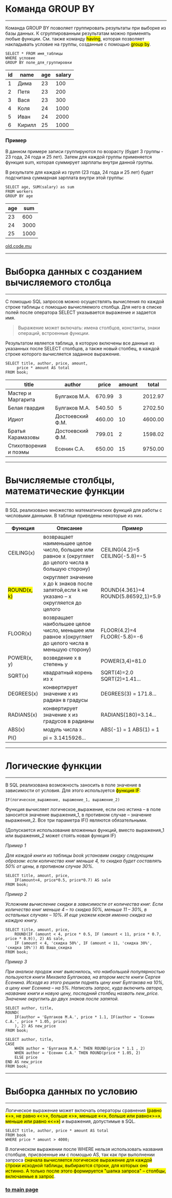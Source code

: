 # Команда GROUP BY

---

Команда GROUP BY позволяет группировать результаты при выборке из базы данных.
К сгруппированным результатам можно применять любые функции.
См. также команду <mark>having</mark>, 
которая позволяет накладывать условие на группы, созданные с помощью <mark>group by</mark>.

```
SELECT * FROM имя_таблицы 
WHERE условие 
GROUP BY поле_для_группировки
```

| id  | name  | age  | salary |
|-----|-------|------|--------|
|1    |	Дима  |	23   |	100   |
|2    |	Петя  |	23   |	200   |
|3    |	Вася  |	23   |	300   |
|4    |	Коля  |	24   |	1000  |
|5    |	Иван  |	24   |	2000  |
|6    |	Кирилл|	25   |	1000  |

### Пример
В данном примере записи группируются по возрасту (будет 3 группы - 23 года, 24 года и 25 лет). 
Затем для каждой группы применяется функция sum, которая суммирует зарплаты внутри данной группы.

В результате для каждой из групп (23 года, 24 года и 25 лет) будет подсчитана суммарная зарплата внутри этой группы:

```
SELECT age, SUM(salary) as sum 
FROM workers 
GROUP BY age
```

| age  | sum    |
|------|--------|
|23    |	600 |
|24    |	3000|
|25    |	1000|

[old.code.mu](http://old.code.mu/sql/group-by.html)

---

# Выборка данных с созданием вычисляемого столбца

---

С помощью SQL запросов можно осуществлять вычисления по каждой строке таблицы с помощью вычисляемого столбца. 
Для него в списке полей после оператора SELECT указывается выражение и задается имя.

> Выражение может включать: имена столбцов, константы, знаки операций, встроенные функции.

Результатом является таблица, в которую включены все данные из указанных после SELECT столбцов, 
а также новый столбец, в каждой строке которого вычисляется заданное выражение.

```
SELECT title, author, price, amount, 
     price * amount AS total 
FROM book;
```

| title                 | author           | price  | amount | total   |
|-----------------------|------------------|--------|--------|---------|
| Мастер и Маргарита    | Булгаков М.А.    | 670.99 | 3      | 2012.97 |
| Белая гвардия         | Булгаков М.А.    | 540.50 | 5      | 2702.50 |
| Идиот                 | Достоевский Ф.М. | 460.00 | 10     | 4600.00 |
| Братья Карамазовы     | Достоевский Ф.М. | 799.01 | 2      | 1598.02 |
| Стихотворения и поэмы | Есенин С.А.      | 650.00 | 15     | 9750.00 |

---

# Вычисляемые столбцы, математические функции

---

В SQL реализовано множество математических функций для работы с числовыми данными. 
В таблице приведены некоторые из них.

|Функция   |Описание   |Пример   |
|----------|-----------|---------|
|CEILING(x)	|возвращает наименьшее целое число, большее или равное x (округляет до целого числа в большую сторону)|	CEILING(4.2)=5   CEILING(-5.8)=-5|
|<mark>ROUND(x, k)</mark>|округляет значение x до k знаков после запятой,если k не указано – x округляется до целого|ROUND(4.361)=4   ROUND(5.86592,1)=5.9|
|FLOOR(x)|возвращает наибольшее целое число, меньшее или равное x(округляет до  целого числа в меньшую сторону)|FLOOR(4.2)=4   FLOOR(-5.8)=-6|
|POWER(x, y)|возведение x в степень y|POWER(3,4)=81.0|
|SQRT(x)|квадратный корень из x|SQRT(4)=2.0   SQRT(2)=1.41...|
|DEGREES(x)|конвертирует значение x из радиан в градусы|DEGREES(3) = 171.8...|
|RADIANS(x)|конвертирует значение x из градусов в радианы|RADIANS(180)=3.14...|
|ABS(x)|модуль числа x|ABS(-1) = 1   ABS(1) = 1|
|PI()|pi = 3.1415926...||


---

# Логические функции

---

В SQL реализована возможность заносить в поле значение в зависимости от условия. 
Для этого используется <mark>функция IF</mark>:

```
IF(логическое_выражение, выражение_1, выражение_2)
```

Функция вычисляет логическое_выражение, если оно истина – в поле заносится значение выражения_1, 
в противном случае – значение выражения_2. Все три параметра IF() являются обязательными.

(Допускается использование вложенных функций, вместо выражения_1 или выражения_2 может стоять новая функция IF)

*Пример 1*

*Для каждой книги из таблицы book установим скидку следующим образом: 
если количество книг меньше 4, то скидка будет составлять 50% от цены, в противном случае 30%.*

```
SELECT title, amount, price, 
    IF(amount<4, price*0.5, price*0.7) AS sale
FROM book;
```
*Пример 2*

*Усложним вычисление скидки в зависимости от количества книг. 
Если количество книг меньше 4 – то скидка 50%, меньше 11 – 30%, 
в остальных случаях – 10%. И еще укажем какая именно скидка на каждую книгу.*

```
SELECT title, amount, price,
    ROUND(IF (amount < 4, price * 0.5, IF (amount < 11, price * 0.7, price * 0.9)), 2) AS sale,
    IF (amount < 4, 'скидка 50%', IF (amount < 11, 'скидка 30%', 'скидка 10%')) AS Ваша_скидка
FROM book;
```

*Пример 3*

*При анализе продаж книг выяснилось, что наибольшей популярностью пользуются книги Михаила Булгакова, 
на втором месте книги Сергея Есенина. Исходя из этого решили поднять цену книг Булгакова на 10%, 
а цену книг Есенина – на 5%. Написать запрос, куда включить автора, название книги и новую цену, 
последний столбец назвать new_price. Значение округлить до двух знаков после запятой.*

```
SELECT author, title, 
ROUND( 
    IF(author = 'Булгаков М.А.', price * 1.1, IF(author = 'Есенин С.А.', price * 1.05, price)
    ), 2) AS new_price
FROM book;
```
```
SELECT author, title,
CASE
    WHEN author = 'Булгаков М.А.' THEN ROUND(price * 1.1 , 2)
    WHEN author = 'Есенин С.А.' THEN ROUND(price * 1.05, 2)
    ELSE price
END AS new_price
FROM book;
```

---

# Выборка данных по условию

---

Логическое выражение может включать операторы сравнения
<mark>(равно «=», не равно «<>», больше «>», меньше «<», больше или равно«>=», меньше или равно «<=»)</mark>
и выражения, допустимые в SQL.

```
SELECT title, author, price * amount AS total
FROM book
WHERE price * amount > 4000;
```
В логическом выражении после WHERE нельзя использовать названия столбцов, присвоенные им с помощью AS, 
так как при выполнении запроса <mark>сначала вычисляется логическое выражение для каждой строки исходной таблицы, 
выбираются строки, для которых оно истинно. 
А только после этого формируется "шапка запроса" – столбцы, включаемые в запрос</mark>.











### [to main page](../../README.md)
